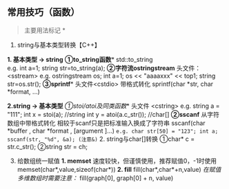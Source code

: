 ## 常用技巧（函数）
>主要用法标记 *

1. string与基本类型转换【C++】

  **1. 基本类型 → string**
    **①to_string函数***
    std::to_string   
    e.g.
    int a=1;
    string str=to_string(a);
    **②字符流ostringstream**
    头文件：\<sstream>
    e.g.
    ostringstream os;
    int a=1;
    os << "aaaaxxx" << top1;
    string str=os.str();
    **③sprintf***
    头文件\<cstdio>
    带格式转化
    sprintf(char \*str, char \*format, ...)

  **2.string → 基本类型**
    **①stoi*/atoi及同类函数**
    头文件 \<cstring>
    e.g.
    string a = "111";
    int x = stoi(a);  //string
    int y = atoi(a.c_str());  //char[]
    **②sscanf**
    从字符数组中带格式转化
    相较于scanf只是把标准输入换成了字符串
    sscanf(char \*buffer , char \*format , [argument ]...)
    ```
    e.g.
    char str[50] = "123";
    int a;
    sscanf(str, "%d", &a); (注意&)
    ```
2. string与char[]转换
    ①char* c = str.c_str();
    ②string str = ch;

3. 给数组统一赋值
    **1. memset**
    速度较快，但谨慎使用，推荐赋值0，-1时使用
    memset(char*,value,sizeof(char*))
    **2. fill**
    fill(char\*,char\*+n,value)
    *在赋值多维数组时需要注意：*
    fill(graph[0], graph[0] + n, value)
